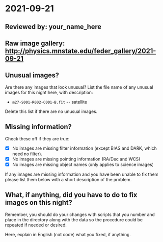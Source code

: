 # 2021-09-21

## Reviewed by:   your_name_here

## Raw image gallery: http://physics.mnstate.edu/feder_gallery/2021-09-21

## Unusual images?

Are there any images that look unusual? List the file name of any unusual images for this night here, with description:

+ `m27-S001-R002-C001-B.fit` -- satellite


Delete this list if there are no unusual images.

## Missing information?

Check these off if they are true:

- [X] No images are missing filter information (except BIAS and DARK, which need no filter).
- [X] No images are missing pointing information (RA/Dec and WCS)
- [X] No images are missing object names (only applies to science images)

If any images are missing information and you have been unable to fix them please list
them below with a short description of the problem.


## What, if anything, did you have to do to fix images on this night?

Remember, you should do your changes with scripts that you number and place in the
directory along with the data so the procedure could be repeated if needed or
desired.

Here, explain in English (not code) what you fixed, if anything.

